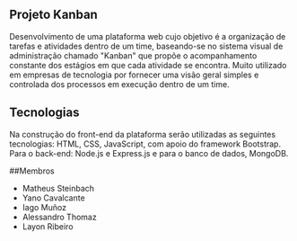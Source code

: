## Projeto Kanban
Desenvolvimento de uma plataforma web cujo objetivo é a organização de tarefas e atividades dentro de um time, baseando-se no sistema visual de administração chamado "Kanban" que propõe o acompanhamento constante dos estágios em que cada atividade se encontra. Muito utilizado em empresas de tecnologia por fornecer uma visão geral simples e controlada dos processos em execução dentro de um time.

## Tecnologias
Na construção do front-end da plataforma serão utilizadas as seguintes tecnologias: HTML, CSS, JavaScript, com apoio do framework Bootstrap. Para o back-end: Node.js e Express.js e para o banco de dados, MongoDB.

##Membros
<ul><li>Matheus Steinbach</li><li>Yano Cavalcante</li><li>Iago Muñoz</li><li>Alessandro Thomaz</li><li>Layon Ribeiro</li>
